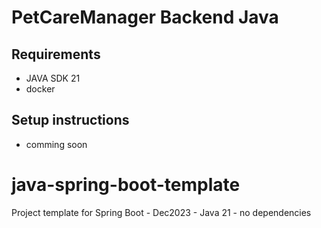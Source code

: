 # PetCareManager Backend Java

## Requirements
- JAVA SDK 21
- docker

## Setup instructions
- comming soon


# java-spring-boot-template
Project template for Spring Boot - Dec2023 - Java 21 - no dependencies
